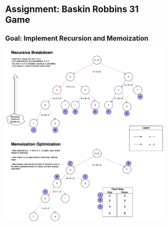 # Assignment: Baskin Robbins 31 Game
## Goal: Implement Recursion and Memoization
![Recursion Diagram](.idea/assets/BaskinDiagram.png)
